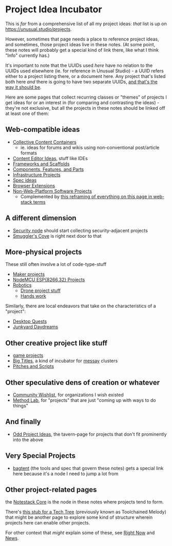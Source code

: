 # Project Idea Incubator

This is *far* from a comprehensive list of all my project ideas: *that* list is up on https://unusual.studio/projects.

However, sometimes that page needs a place to reference project ideas, and sometimes, those project ideas live in these notes. (At some point, these notes will probably get a special kind of link there, like what I think "Info" currently has.)

It's important to note that the UUIDs used *here* have no relation to the UUIDs used elsewhere (ie. for reference in Unusual Studio) - a UUID refers either to a project listing there, or a document here. Any project that's listed both here *and* there is going to have two separate UUIDs, [and that's the way it should be](https://github.com/stuartpb/leannotes/issues/8).

Here are some pages that collect recurring classes or "themes" of projects I get ideas for or an interest in (for comparing and contrasting the ideas) - they're not exclusive, but all the projects in these notes should be linked off at least one of them:

## Web-compatible ideas

- [Collective Content Containers](3a393a7f-58e0-41de-aef9-267b2f911f95.md)
  - ie. ideas for forums and wikis using non-conventional post/article formats
- [Content Editor Ideas](52a91c72-061a-4d6f-8018-b3e86351c0d5.md), stuff like IDEs
- [Frameworks and Scaffolds](d78bdabf-6401-489e-a284-51c500826748.md)
- [Components, Features, and Parts](cc2836d4-ad3f-4f0a-8974-981f8cc69b36.md)
- [Infrastructure Projects](bbd1dca8-d599-45c1-8f08-adc37d8a76ec.md)
- [Spec ideas](623663c5-9130-48ca-a3a7-1a37e88d307a.md)
- [Browser Extensions](55f979e1-71e9-40db-aad2-34418ec7bb5d.md)
- [Non-Web-Platform Software Projects](4b0818d9-18a3-4c2d-8845-e5092fe91d52.md)
  - Complemented by [this reframing of everything on this page in web-stack terms](d93f66b1-427e-4978-8ac7-14fb452bfad6.md)

## A different dimension

- [Security node](4dd64124-8e20-4901-aae4-5876361adc85.md) should start collecting security-adjacent projects
- [Smuggler's Cove](58d3072a-0670-4bc3-9db2-fca214ca725e.md) is right next door to that

## More-physical projects

These still often involve a lot of code-type-stuff

- [Maker projects](b2694758-f919-4d46-a29b-7bbf189eab38.md)
- [NodeMCU ESP{8266,32} Projects](be8ef21f-ea6e-4f96-8b87-9a54694fb29f.md)
- [Robotics](4e40eaae-f191-4c45-a1b7-bc1022f0e210.md)
  - [Drone project stuff](cd719be0-5b7c-4263-accf-cf6cddb2a16b.md)
  - [Hands work](ae243a39-d980-4268-93f7-1919af519b46.md)

Similarly, there are local endeavors that take on the characteristics of a "project":

- [Desktop Quests](445ae6d8-5796-43b7-8648-704c8ebb9e18.md)
- [Junkyard Daydreams](33bcb20b-5d20-42e5-8eba-15541882e48a.md)

## Other creative project like stuff

- [game projects](47a84b6f-b858-4064-9563-00230ab4c1e5.md)
- [Big Titles](e0fc507e-e5ec-4771-93ee-9b4d5bda3606.md), a kind of incubator for [messay](8f2359ae-186f-4878-b5e5-33f3c177e6fc.md) clusters
- [Pitches and Scripts](b297a6f8-5646-4ce1-9be1-d7ed6056a513.md)

## Other speculative dens of creation or whatever

- [Community Wishlist](cbf8b20c-fd72-4c42-a543-952e046c893b.md), for organizations I wish existed
- [Method Lab](9a2890e2-a0fa-4484-9c1e-3c7c7ec4f28a.md), for "projects" that are just "coming up with ways to do things"

## And finally

- [Odd Project Ideas](cbe928d9-338d-402c-a1c3-5c1ab5704bb5.md), the tavern-page for projects that don't fit prominently into the above

## Very Special Projects

- [bagtent](ba00b8cb-9d05-4aef-bd50-0990f82dd723.md) (the tools and spec that govern these notes) gets a special link here because it's a node I need to jump a lot from

## Other project-related pages

the [Notestack Core](30ec2e6e-47d0-496a-a523-0732b35aea8a.md) is the node in these notes where projects tend to form.

There's [this stub for a Tech Tree](0031208d-0493-4dcf-9d70-6dbf1daaa52c.md) (previously known as Toolchained Melody) that might be another page to explore some kind of structure wherein projects here can enable other projects.

For other context that *might* explain some of these, see [Right Now][] and [News][].

[Right Now]: 41218b84-cd08-48a5-b91a-865e8b90c46a.md
[News]: afcfaa78-ef7e-429e-a2ea-0b5c7abaf7b7.md
